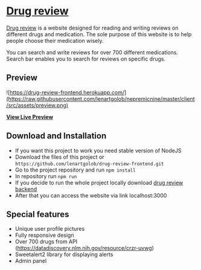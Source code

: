 # [Drug review](https://drug-review-frontend.herokuapp.com/)

[Drug review](https://drug-review-frontend.herokuapp.com/) is a website designed for reading and writing reviews on different drugs and medication. The sole purpose of this website is to help people choose their medication wisely. 

You can search and write reviews for over 700 different medications. Search bar enables you to search for reviews on specific drugs. 


## Preview

![https://drug-review-frontend.herokuapp.com/](https://raw.githubusercontent.com/lenartgolob/nepremicnine/master/client/src/assets/preview.png)


**[View Live Preview](https://drug-review-frontend.herokuapp.com/)**


## Download and Installation

* If you want this project to work you need stable version of NodeJS
* Download the files of this project or `https://github.com/lenartgolob/drug-review-frontend.git`
* Go to the project repository and run `npm install`
* In repository run `npm run`
* If you decide to run the whole project locally download [drug review backend](https://github.com/lenartgolob/drug-review-backend)
* After that you can access the website via link localhost:3000


## Special features

* Unique user profile pictures
* Fully responsive design
* Over 700 drugs from API (https://datadiscovery.nlm.nih.gov/resource/crzr-uvwg)
* Sweetalert2 library for displaying alerts
* Admin panel

